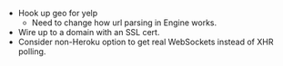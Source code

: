 
* Hook up geo for yelp
    * Need to change how url parsing in Engine works.
* Wire up to a domain with an SSL cert.
* Consider non-Heroku option to get real WebSockets instead of XHR polling.